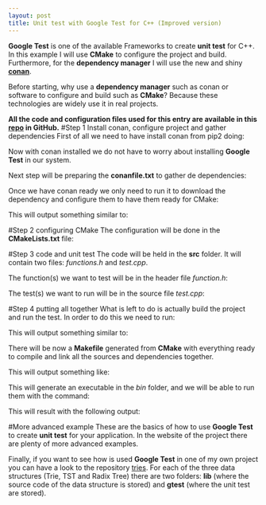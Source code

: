 ```yaml
---
layout: post
title: Unit test with Google Test for C++ (Improved version)
---
```


**Google Test** is one of the available Frameworks to create **unit test** for C++. In this example I will use **CMake**
to configure the project and build. Furthermore, for the **dependency manager** I will use the new and shiny
**[conan](https://www.conan.io/)**.

Before starting, why use a **dependency manager** such as conan or software to configure and build such as **CMake**?
Because these technologies are widely use it in real projects.

**All the code and configuration files used for this entry are available in this
[repo](https://github.com/maitesin/blog/tree/master/google_test_2015_12_22) in GitHub.**
#Step 1 Install conan, configure project and gather dependencies
First of all we need to have install conan from pip2 doing:
<script src="https://gist.github.com/maitesin/d8d33eca7ceb3edcbef6.js"></script>

Now with conan installed we do not have to worry about installing **Google Test** in our system.

Next step will be preparing the **conanfile.txt** to gather de dependencies:
<script src="https://gist.github.com/maitesin/7938012180e0cf320a55.js"></script>

Once we have conan ready we only need to run it to download the dependency and configure them to have them ready for
CMake:
<script src="https://gist.github.com/maitesin/81ac8f571bacd69bd718.js"></script>
This will output something similar to:
<script src="https://gist.github.com/maitesin/3714993e356504563c91.js"></script>

#Step 2 configuring CMake
The configuration will be done in the **CMakeLists.txt** file:
<script src="https://gist.github.com/maitesin/2c1b975085281d016e9d.js"></script>

#Step 3 code and unit test
The code will be held in the **src** folder. It will contain two files: *functions.h* and *test.cpp*.

The function(s) we want to test will be in the header file *function.h*:
<script src="https://gist.github.com/maitesin/224e6c2814c2f3ebdee6.js"></script>


The test(s) we want to run will be in the source file *test.cpp*:
<script src="https://gist.github.com/maitesin/2c1c3e121c45c9950c69.js"></script>

#Step 4 putting all together
What is left to do is actually build the project and run the test. In order to do this we need to run:
<script src="https://gist.github.com/maitesin/8b1498ae67bf305c6ede.js"></script>

This will output something similar to:
<script src="https://gist.github.com/maitesin/358be24668b54d1f22a4.js"></script>

There will be now a **Makefile** generated from **CMake** with everything ready to compile and link all the sources and
dependencies together.
<script src="https://gist.github.com/maitesin/72bf69c72b4877f6de4e.js"></script>

This will output something like:
<script src="https://gist.github.com/maitesin/80a9faf26be9d3a1901d.js"></script>

This will generate an executable in the *bin* folder, and we will be able to run them with the command:
<script src="https://gist.github.com/maitesin/dd4cc2237a83a0776f0d.js"></script>

This will result with the following output:
<script src="https://gist.github.com/maitesin/6f5d11514f8c389d3915.js"></script>

#More advanced example
These are the basics of how to use **Google Test** to create **unit test** for your application. In the website of the project there are plenty of more advanced examples.

Finally, if you want to see how is used **Google Test** in one of my own project you can have a look to the repository [tries](https://github.com/maitesin/tries). For each of the three data structures (Trie, TST and Radix Tree) there are two folders: **lib** (where the source code of the data structure is stored) and **gtest** (where the unit test are stored).
